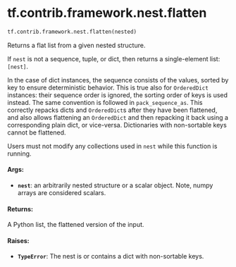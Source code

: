 <div itemscope itemtype="http://developers.google.com/ReferenceObject">
<meta itemprop="name" content="tf.contrib.framework.nest.flatten" />
<meta itemprop="path" content="Stable" />
</div>

# tf.contrib.framework.nest.flatten

``` python
tf.contrib.framework.nest.flatten(nested)
```

Returns a flat list from a given nested structure.

If `nest` is not a sequence, tuple, or dict, then returns a single-element
list: `[nest]`.

In the case of dict instances, the sequence consists of the values, sorted by
key to ensure deterministic behavior. This is true also for `OrderedDict`
instances: their sequence order is ignored, the sorting order of keys is
used instead. The same convention is followed in `pack_sequence_as`. This
correctly repacks dicts and `OrderedDict`s after they have been flattened,
and also allows flattening an `OrderedDict` and then repacking it back using
a corresponding plain dict, or vice-versa.
Dictionaries with non-sortable keys cannot be flattened.

Users must not modify any collections used in `nest` while this function is
running.

#### Args:

* <b>`nest`</b>: an arbitrarily nested structure or a scalar object. Note, numpy
      arrays are considered scalars.


#### Returns:

A Python list, the flattened version of the input.


#### Raises:

* <b>`TypeError`</b>: The nest is or contains a dict with non-sortable keys.